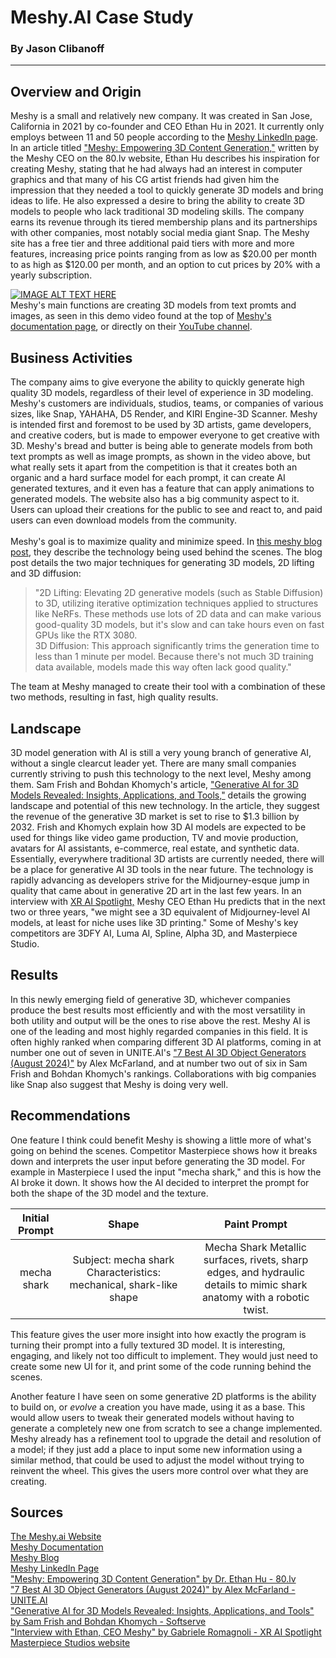 # Meshy.AI Case Study
### By Jason Clibanoff
--------------------------
## Overview and Origin
Meshy is a small and relatively new company. It was created in San Jose, California in 2021 by co-founder and CEO Ethan Hu in 2021. It currently only employs between 11 and 50 people according to the [Meshy LinkedIn page](https://www.linkedin.com/company/meshyai/about/). In an article titled ["Meshy: Empowering 3D Content Generation,"](https://80.lv/articles/meshy-empowering-3d-content-generation/) written by the Meshy CEO on the 80.lv website, Ethan Hu describes his inspiration for creating Meshy, stating that he had always had an interest in computer graphics and that many of his CG artist friends had given him the impression that they needed a tool to quickly generate 3D models and bring ideas to life. He also expressed a desire to bring the ability to create 3D models to people who lack traditional 3D modeling skills.
The company earns its revenue through its tiered membership plans and its partnerships with other companies, most notably social media giant Snap. The Meshy site has a free tier and three additional paid tiers with more and more features, increasing price points ranging from as low as $20.00 per month to as high as $120.00 per month, and an option to cut prices by 20% with a yearly subscription.


[![IMAGE ALT TEXT HERE](https://img.youtube.com/vi/6tLVqm39dfg/0.jpg)](https://www.youtube.com/watch?v=6tLVqm39dfg)\
Meshy's main functions are creating 3D models from text promts and images, as seen in this demo video found at the top of [Meshy's documentation page](https://docs.meshy.ai/), or directly on their [YouTube channel](https://www.youtube.com/@MeshyAI).

## Business Activities
The company aims to give everyone the ability to quickly generate high quality 3D models, regardless of their level of experience in 3D modeling. Meshy's customers are individuals, studios, teams, or companies of various sizes, like Snap, YAHAHA, D5 Render, and KIRI Engine-3D Scanner. Meshy is intended first and foremost to be used by 3D artists, game developers, and creative coders, but is made to empower everyone to get creative with 3D.
Meshy's bread and butter is being able to generate models from both text prompts as well as image prompts, as shown in the video above, but what really sets it apart from the competition is that it creates both an organic and a hard surface model for each prompt, it can create AI generated textures, and it even has a feature that can apply animations to generated models. The website also has a big community aspect to it. Users can upload their creations for the public to see and react to, and paid users can even download models from the community.\
 \
Meshy's goal is to maximize quality and minimize speed. In [this meshy blog post](https://www.meshy.ai/blog/meshy-1-generate-3d-models-with-ai-in-just-a-minute), they describe the technology being used behind the scenes. The blog post details the two major techniques for generating 3D models, 2D lifting and 3D diffusion:
>"2D Lifting: Elevating 2D generative models (such as Stable Diffusion) to 3D, utilizing iterative optimization techniques applied to structures like NeRFs. These methods use lots of 2D data and can make various good-quality 3D models, but it's slow and can take hours even on fast GPUs like the RTX 3080.\
3D Diffusion: This approach significantly trims the generation time to less than 1 minute per model. Because there's not much 3D training data available, models made this way often lack good quality."

The team at Meshy managed to create their tool with a combination of these two methods, resulting in fast, high quality results.

## Landscape
3D model generation with AI is still a very young branch of generative AI, without a single clearcut leader yet. There are many small companies currently striving to push this technology to the next level, Meshy among them. Sam Frish and Bohdan Khomych's article, ["Generative AI for 3D Models Revealed: Insights, Applications, and Tools,"](https://www.softserveinc.com/en-us/blog/generative-ai-for-3d-models-revealed) details the growing landscape and potential of this new technology. In the article, they suggest the revenue of the generative 3D market is set to rise to $1.3 billion by 2032. Frish and Khomych explain how 3D AI models are expected to be used for things like video game production, TV and movie production, avatars for AI assistants, e-commerce, real estate, and synthetic data. Essentially, everywhere traditional 3D artists are currently needed, there will be a place for generative AI 3D tools in the near future. The technology is rapidly advancing as developers strive for the Midjourney-esque jump in quality that came about in generative 2D art in the last few years. In an interview with [XR AI Spotlight,](https://xraispotlight.substack.com/p/are-3d-gen-ai-tools-ready-for-production?r=2umm8d&utm_campaign=post&utm_medium=web&triedRedirect=true) Meshy CEO Ethan Hu predicts that in the next two or three years, "we might see a 3D equivalent of Midjourney-level AI models, at least for niche uses like 3D printing." Some of Meshy's key competitors are 3DFY AI, Luma AI, Spline, Alpha 3D, and Masterpiece Studio.

## Results
In this newly emerging field of generative 3D, whichever companies produce the best results most efficiently and with the most versatility in both utility and output will be the ones to rise above the rest. Meshy AI is one of the leading and most highly regarded companies in this field. It is often highly ranked when comparing different 3D AI platforms, coming in at number one out of seven in UNITE.AI's ["7 Best AI 3D Object Generators (August 2024)"](https://www.unite.ai/best-ai-3d-object-generators/) by Alex McFarland, and at number two out of six in Sam Frish and Bohdan Khomych's rankings. Collaborations with big companies like Snap also suggest that Meshy is doing very well.

## Recommendations
One feature I think could benefit Meshy is showing a little more of what's going on behind the scenes. Competitor Masterpiece shows how it breaks down and interprets the user input before generating the 3D model. For example in Masterpiece I used the input "mecha shark," and this is how the AI broke it down. It shows how the AI decided to interpret the prompt for both the shape of the 3D model and the texture.

|Initial Prompt  |Shape | Paint Prompt |
| :------------------: | :----------------: | :--------------: |
|mecha shark  |Subject: mecha shark Characteristics: mechanical, shark-like shape |Mecha Shark Metallic surfaces, rivets, sharp edges, and hydraulic details to mimic shark anatomy with a robotic twist.|

This feature gives the user more insight into how exactly the program is turning their prompt into a fully textured 3D model. It is interesting, engaging, and likely not too difficult to implement. They would just need to create some new UI for it, and print some of the code running behind the scenes.

Another feature I have seen on some generative 2D platforms is the ability to build on, or *evolve* a creation you have made, using it as a base. This would allow users to tweak their generated models without having to generate a completely new one from scratch to see a change implemented. Meshy already has a refinement tool to upgrade the detail and resolution of a model; if they just add a place to input some new information using a similar method, that could be used to adjust the model without trying to reinvent the wheel. This gives the users more control over what they are creating.



## Sources
[The Meshy.ai Website](https://www.meshy.ai/discover)\
[Meshy Documentation](https://docs.meshy.ai/)\
[Meshy Blog](https://www.meshy.ai/blog/meshy-1-generate-3d-models-with-ai-in-just-a-minute)\
[Meshy LinkedIn Page](https://www.linkedin.com/company/meshyai/about/)\
["Meshy: Empowering 3D Content Generation" by Dr. Ethan Hu - 80.lv](https://80.lv/articles/meshy-empowering-3d-content-generation/)\
["7 Best AI 3D Object Generators (August 2024)" by Alex McFarland - UNITE.AI ](https://www.unite.ai/best-ai-3d-object-generators/)\
["Generative AI for 3D Models Revealed: Insights, Applications, and Tools" by Sam Frish and Bohdan Khomych - Softserve](https://www.softserveinc.com/en-us/blog/generative-ai-for-3d-models-revealed)\
["Interview with Ethan, CEO Meshy" by Gabriele Romagnoli - XR AI Spotlight](https://xraispotlight.substack.com/p/are-3d-gen-ai-tools-ready-for-production?r=2umm8d&utm_campaign=post&utm_medium=web&triedRedirect=true)\
[Masterpiece Studios website](https://app.masterpiecex.com/generate)
